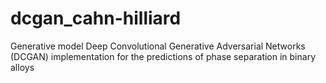 # dcgan_cahn-hilliard
Generative model Deep Convolutional Generative Adversarial Networks (DCGAN) implementation for the predictions of phase separation in binary alloys

